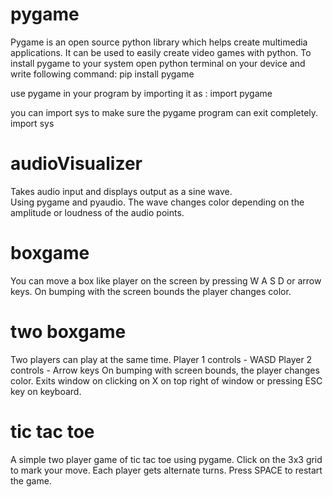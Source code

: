 # pygame
Pygame is an open source python library which helps create multimedia applications. It can be used to easily create video games with python.
To install pygame to your system
open python terminal on your device and write following command:
pip install pygame

use pygame in your program by importing it as :
import pygame

you can import sys to make sure the pygame program can exit completely.
import sys

# audioVisualizer
Takes audio input and displays output as a sine wave.  
Using pygame and pyaudio.
The wave changes color depending on the amplitude or loudness of the audio points.

# boxgame
You can move a box like player on the screen by pressing W A S D or arrow keys. 
On bumping with the screen bounds the player changes color.

# two boxgame
Two players can play at the same time. 
Player 1 controls - WASD
Player 2 controls - Arrow keys
On bumping with screen bounds, the player changes color.
Exits window on clicking on X on top right of window or pressing ESC key on keyboard.

# tic tac toe
A simple two player game of tic tac toe using pygame.
Click on the 3x3 grid to mark your move.
Each player gets alternate turns.
Press SPACE to restart the game.
